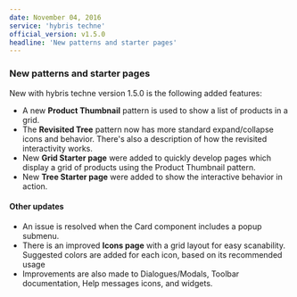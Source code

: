 ```yaml
---
date: November 04, 2016
service: 'hybris techne'
official_version: v1.5.0
headline: 'New patterns and starter pages'
---
```


<h3>New patterns and starter pages</h3>

New with hybris techne version 1.5.0 is the following added features:

<ul>
	<li>A new <strong>Product Thumbnail</strong> pattern is used to show a list of products in a grid.</li>
	<li>The <strong>Revisited Tree</strong> pattern now has more standard expand/collapse icons and behavior. There's also a description of how the revisited interactivity works.</li>
	<li>New <strong>Grid Starter page</strong> were added to quickly develop pages which display a grid of products using the Product Thumbnail pattern.</li>
	<li>New <strong>Tree Starter page</strong> were added to show the interactive behavior in action.</li>
</ul>

<h4>Other updates</h4>
<ul>
    <li>An issue is resolved when the Card component includes a popup submenu.</li>
    <li>There is an improved <strong>Icons page</strong> with a grid layout for easy scanability. Suggested colors are added for each icon, based on its recommended usage</li>
    <li>Improvements are also made to Dialogues/Modals, Toolbar documentation, Help messages icons, and widgets.</li>
</ul>

